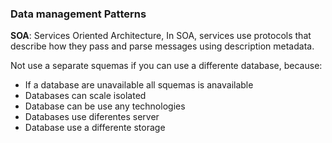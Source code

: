 ### Data management Patterns

**SOA**: Services Oriented Architecture, In SOA, services use protocols that describe how they pass and parse messages using description metadata.

Not use a separate squemas if you can use a differente database, because:
- If a database are unavailable all squemas is anavailable
- Databases can scale isolated
- Database can be use any technologies
- Databases use diferentes server
- Database use a differente storage
